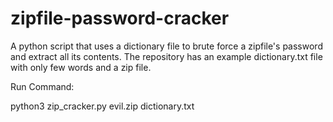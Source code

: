 # zipfile-password-cracker
A python script that uses a dictionary file to brute force a zipfile's password and extract all its contents.
The repository has an example dictionary.txt file with only few words and a zip file.

Run Command:

python3 zip_cracker.py evil.zip dictionary.txt
